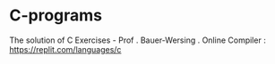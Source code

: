 # C-programs
The solution of C Exercises - Prof . Bauer-Wersing . 
Online Compiler : https://replit.com/languages/c

